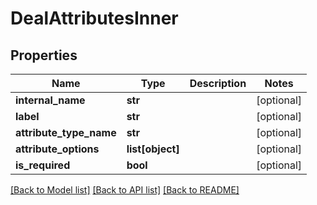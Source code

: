 # DealAttributesInner

## Properties
Name | Type | Description | Notes
------------ | ------------- | ------------- | -------------
**internal_name** | **str** |  | [optional] 
**label** | **str** |  | [optional] 
**attribute_type_name** | **str** |  | [optional] 
**attribute_options** | **list[object]** |  | [optional] 
**is_required** | **bool** |  | [optional] 

[[Back to Model list]](../README.md#documentation-for-models) [[Back to API list]](../README.md#documentation-for-api-endpoints) [[Back to README]](../README.md)



